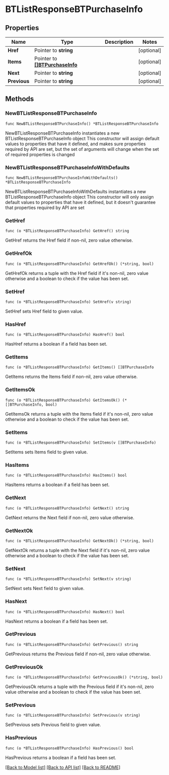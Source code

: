 # BTListResponseBTPurchaseInfo

## Properties

Name | Type | Description | Notes
------------ | ------------- | ------------- | -------------
**Href** | Pointer to **string** |  | [optional] 
**Items** | Pointer to [**[]BTPurchaseInfo**](BTPurchaseInfo.md) |  | [optional] 
**Next** | Pointer to **string** |  | [optional] 
**Previous** | Pointer to **string** |  | [optional] 

## Methods

### NewBTListResponseBTPurchaseInfo

`func NewBTListResponseBTPurchaseInfo() *BTListResponseBTPurchaseInfo`

NewBTListResponseBTPurchaseInfo instantiates a new BTListResponseBTPurchaseInfo object
This constructor will assign default values to properties that have it defined,
and makes sure properties required by API are set, but the set of arguments
will change when the set of required properties is changed

### NewBTListResponseBTPurchaseInfoWithDefaults

`func NewBTListResponseBTPurchaseInfoWithDefaults() *BTListResponseBTPurchaseInfo`

NewBTListResponseBTPurchaseInfoWithDefaults instantiates a new BTListResponseBTPurchaseInfo object
This constructor will only assign default values to properties that have it defined,
but it doesn't guarantee that properties required by API are set

### GetHref

`func (o *BTListResponseBTPurchaseInfo) GetHref() string`

GetHref returns the Href field if non-nil, zero value otherwise.

### GetHrefOk

`func (o *BTListResponseBTPurchaseInfo) GetHrefOk() (*string, bool)`

GetHrefOk returns a tuple with the Href field if it's non-nil, zero value otherwise
and a boolean to check if the value has been set.

### SetHref

`func (o *BTListResponseBTPurchaseInfo) SetHref(v string)`

SetHref sets Href field to given value.

### HasHref

`func (o *BTListResponseBTPurchaseInfo) HasHref() bool`

HasHref returns a boolean if a field has been set.

### GetItems

`func (o *BTListResponseBTPurchaseInfo) GetItems() []BTPurchaseInfo`

GetItems returns the Items field if non-nil, zero value otherwise.

### GetItemsOk

`func (o *BTListResponseBTPurchaseInfo) GetItemsOk() (*[]BTPurchaseInfo, bool)`

GetItemsOk returns a tuple with the Items field if it's non-nil, zero value otherwise
and a boolean to check if the value has been set.

### SetItems

`func (o *BTListResponseBTPurchaseInfo) SetItems(v []BTPurchaseInfo)`

SetItems sets Items field to given value.

### HasItems

`func (o *BTListResponseBTPurchaseInfo) HasItems() bool`

HasItems returns a boolean if a field has been set.

### GetNext

`func (o *BTListResponseBTPurchaseInfo) GetNext() string`

GetNext returns the Next field if non-nil, zero value otherwise.

### GetNextOk

`func (o *BTListResponseBTPurchaseInfo) GetNextOk() (*string, bool)`

GetNextOk returns a tuple with the Next field if it's non-nil, zero value otherwise
and a boolean to check if the value has been set.

### SetNext

`func (o *BTListResponseBTPurchaseInfo) SetNext(v string)`

SetNext sets Next field to given value.

### HasNext

`func (o *BTListResponseBTPurchaseInfo) HasNext() bool`

HasNext returns a boolean if a field has been set.

### GetPrevious

`func (o *BTListResponseBTPurchaseInfo) GetPrevious() string`

GetPrevious returns the Previous field if non-nil, zero value otherwise.

### GetPreviousOk

`func (o *BTListResponseBTPurchaseInfo) GetPreviousOk() (*string, bool)`

GetPreviousOk returns a tuple with the Previous field if it's non-nil, zero value otherwise
and a boolean to check if the value has been set.

### SetPrevious

`func (o *BTListResponseBTPurchaseInfo) SetPrevious(v string)`

SetPrevious sets Previous field to given value.

### HasPrevious

`func (o *BTListResponseBTPurchaseInfo) HasPrevious() bool`

HasPrevious returns a boolean if a field has been set.


[[Back to Model list]](../README.md#documentation-for-models) [[Back to API list]](../README.md#documentation-for-api-endpoints) [[Back to README]](../README.md)



